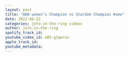 ```yaml
---
layout: post
title: "AEW women’s Champion vs Stardom Champion #aew"
date: 2022-06-22
categories: jofo-in-the-ring videos
author: jofo-in-the-ring
spotify_track_id: 
youtube_video_id: oB5-g1qwrus
apple_track_id: 
youtube_metadata: 
---
```

